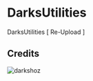 # DarksUtilities
 DarksUtilities [ Re-Upload ]

## Credits
 ![darkshoz](https://github.com/darkshoz)
